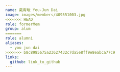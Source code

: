 ```yaml
---
name: 戴宥畯 You-Jun Dai 
image: images/members/409551003.jpg 
<<<<<<< HEAD
role: formerMem
group: alum
=======
role: alumni
aliases:
  - you jun dai
>>>>>>> b8c8985675a23627432c7da5e8ff9e8eabca77c9
links:
  github: link_to_github 
---
```

